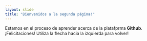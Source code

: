```yaml
---
layout: slide
title: "Bienvenidos a la segunda página!"
---
```

Estamos en el proceso de aprender acerca de la platafprma **Github**. ¡Felicitaciones!
Utiliza la flecha hacia la izquierda para volver!
